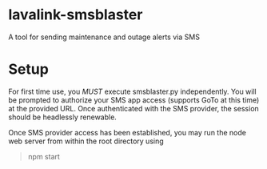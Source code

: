 # lavalink-smsblaster
A tool for sending maintenance and outage alerts via SMS

# Setup
For first time use, you *MUST* execute smsblaster.py independently. You will be prompted to authorize your SMS app access (supports GoTo at this time) at the provided URL. Once authenticated with the SMS provider, the session should be headlessly renewable.

Once SMS provider access has been established, you may run the node web server from within the root directory using
> npm start
